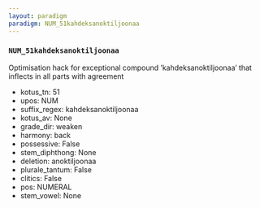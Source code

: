 ```yaml
---
layout: paradigm
paradigm: NUM_51kahdeksanoktiljoonaa
---
```

### ` NUM_51kahdeksanoktiljoonaa `

Optimisation hack for exceptional compound ’kahdeksanoktiljoonaa’ that inflects in all parts with agreement
* kotus_tn: 51
* upos: NUM
* suffix_regex: kahdeksanoktiljoonaa
* kotus_av: None
* grade_dir: weaken
* harmony: back
* possessive: False
* stem_diphthong: None
* deletion: anoktiljoonaa
* plurale_tantum: False
* clitics: False
* pos: NUMERAL
* stem_vowel: None
